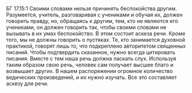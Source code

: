 БГ 17.15:1	Своими словами нельзя причинять беспокойства другим. Разумеется, учитель, разговаривая с учениками и обучая их, должен говорить правду, но, обращаясь к другим, тем, кто не являются его учениками, он должен говорить так, чтобы своими словами не вызывать в их умах беспокойство. В этом состоит аскеза речи. Кроме того, мы не должны говорить о пустяках. Те, кто занимается духовной практикой, говорят лишь то, что подкреплено авторитетом священных писаний. Чтобы подтвердить сказанное, нужно всегда цитировать писания. Вместе с тем наша речь должна ласкать слух. Используя таким образом свою речь, человек сам получает высшее благо и возвышает других. В нашем распоряжении огромное количество ведических произведений, и их нужно изучать. Все это составляет аскезу для речи.